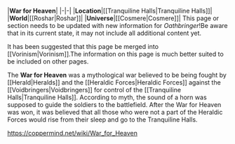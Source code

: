 |**War for Heaven**|
|-|-|
|**Location**|[[Tranquiline Halls\|Tranquiline Halls]]|
|**World**|[[Roshar\|Roshar]]|
|**Universe**|[[Cosmere\|Cosmere]]|
This page or section needs to be updated with new information for *Oathbringer*!Be aware that in its current state, it may not include all additional content yet.

It has been suggested that this page be merged into [[Vorinism\|Vorinism]].The information on this page is much better suited to be included on other pages.

The **War for Heaven** was a mythological war believed to be being fought by [[Herald\|Heralds]] and the [[Heraldic Forces\|Heraldic Forces]] against the [[Voidbringers\|Voidbringers]] for control of the [[Tranquiline Halls\|Tranquiline Halls]].
According to myth, the sound of a horn was supposed to guide the soldiers to the battlefield.
After the War for Heaven was won, it was believed that all those who were not a part of the Heraldic Forces would rise from their sleep and go to the Tranquiline Halls.



https://coppermind.net/wiki/War_for_Heaven